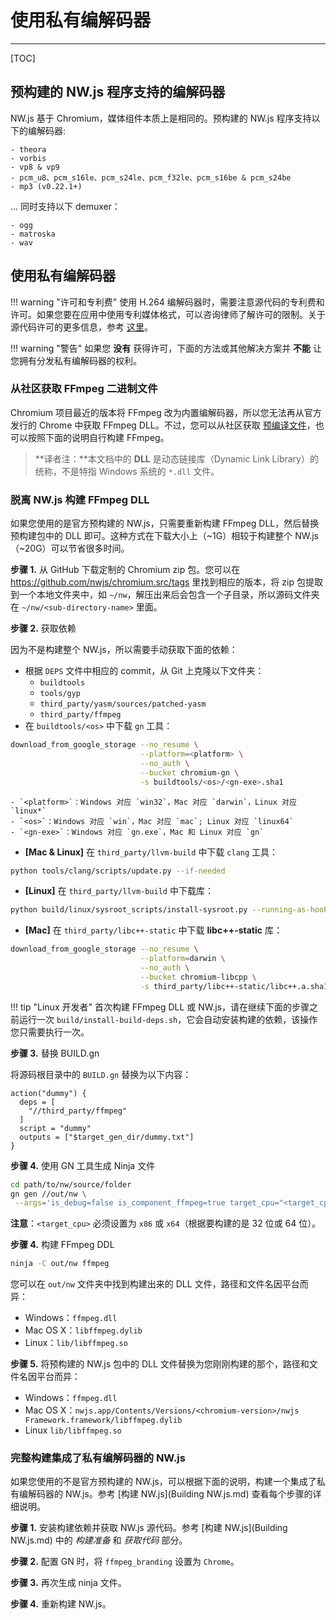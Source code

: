 # 使用私有编解码器
---

[TOC]

## 预构建的 NW.js 程序支持的编解码器

NW.js 基于 Chromium，媒体组件本质上是相同的。预构建的 NW.js 程序支持以下的编解码器:

    - theora
    - vorbis
    - vp8 & vp9
    - pcm_u8、pcm_s16le、pcm_s24le、pcm_f32le、pcm_s16be & pcm_s24be
    - mp3 (v0.22.1+)

... 同时支持以下 demuxer：

    - ogg
    - matroska
    - wav

## 使用私有编解码器

!!! warning "许可和专利费"
    使用 H.264 编解码器时，需要注意源代码的专利费和许可。如果您要在应用中使用专利媒体格式，可以咨询律师了解许可的限制。关于源代码许可的更多信息，参考 [这里](https://chromium.googlesource.com/chromium/third_party/ffmpeg.git/+/master/CREDITS.chromium)。

!!! warning "警告"
    如果您 **没有** 获得许可，下面的方法或其他解决方案并 **不能** 让您拥有分发私有编解码器的权利。

### 从社区获取 FFmpeg 二进制文件

Chromium 项目最近的版本将 FFmpeg 改为内置编解码器，所以您无法再从官方发行的 Chrome 中获取 FFmpeg DLL。不过，您可以从社区获取 [预编译文件](https://github.com/iteufel/nwjs-ffmpeg-prebuilt/releases)，也可以按照下面的说明自行构建 FFmpeg。

> **译者注：**本文档中的 **DLL** 是动态链接库（Dynamic Link Library）的统称，不是特指 Windows 系统的 `*.dll` 文件。

### 脱离 NW.js 构建 FFmpeg DLL

如果您使用的是官方预构建的 NW.js，只需要重新构建 FFmpeg DLL，然后替换预构建包中的 DLL 即可。这种方式在下载大小上（\~1G）相较于构建整个 NW.js（\~20G）可以节省很多时间。

**步骤 1.** 从 GitHub 下载定制的 Chromium zip 包。您可以在 https://github.com/nwjs/chromium.src/tags 里找到相应的版本，将 zip 包提取到一个本地文件夹中，如 `~/nw`，解压出来后会包含一个子目录，所以源码文件夹在 `~/nw/<sub-directory-name>` 里面。

**步骤 2.** 获取依赖

因为不是构建整个 NW.js，所以需要手动获取下面的依赖：

* 根据 `DEPS` 文件中相应的 commit，从 Git 上克隆以下文件夹：
    - `buildtools`
    - `tools/gyp`
    - `third_party/yasm/sources/patched-yasm`
    - `third_party/ffmpeg`
* 在 `buildtools/<os>` 中下载 `gn` 工具：
```bash
download_from_google_storage --no_resume \
                             --platform=<platform> \
                             --no_auth \
                             --bucket chromium-gn \
                             -s buildtools/<os>/<gn-exe>.sha1
```
    - `<platform>`：Windows 对应 `win32`，Mac 对应 `darwin`，Linux 对应 `linux*`
    - `<os>`：Windows 对应 `win`，Mac 对应 `mac`; Linux 对应 `linux64`
    - `<gn-exe>`：Windows 对应 `gn.exe`，Mac 和 Linux 对应 `gn`
* **[Mac & Linux]** 在 `third_party/llvm-build` 中下载 `clang` 工具：
```bash
python tools/clang/scripts/update.py --if-needed
```
* **[Linux]** 在 `third_party/llvm-build` 中下载库：
```bash
python build/linux/sysroot_scripts/install-sysroot.py --running-as-hook
```
* **[Mac]** 在 `third_party/libc++-static` 中下载 **libc++-static** 库：
```bash
download_from_google_storage --no_resume \
                             --platform=darwin \
                             --no_auth \
                             --bucket chromium-libcpp \
                             -s third_party/libc++-static/libc++.a.sha1
```

!!! tip "Linux 开发者"
    首次构建 FFmpeg DLL 或 NW.js，请在继续下面的步骤之前运行一次 `build/install-build-deps.sh`，它会自动安装构建的依赖，该操作您只需要执行一次。

**步骤 3.** 替换 BUILD.gn 

将源码根目录中的 `BUILD.gn` 替换为以下内容：

```
action("dummy") {
  deps = [
    "//third_party/ffmpeg"
  ]
  script = "dummy"
  outputs = ["$target_gen_dir/dummy.txt"]
}
```

**步骤 4.** 使用 GN 工具生成 Ninja 文件

```bash
cd path/to/nw/source/folder
gn gen //out/nw \
 --args='is_debug=false is_component_ffmpeg=true target_cpu="<target_cpu>" is_official_build=true ffmpeg_branding="Chrome"'
```

**注意**：`<target_cpu>` 必须设置为 `x86` 或 `x64`（根据要构建的是 32 位或 64 位）。

**步骤 4.** 构建 FFmpeg DDL

```bash
ninja -C out/nw ffmpeg
```

您可以在 `out/nw` 文件夹中找到构建出来的 DLL 文件，路径和文件名因平台而异：

* Windows：`ffmpeg.dll`
* Mac OS X：`libffmpeg.dylib`
* Linux：`lib/libffmpeg.so`

**步骤 5.** 将预构建的 NW.js 包中的 DLL 文件替换为您刚刚构建的那个，路径和文件名因平台而异：

* Windows：`ffmpeg.dll`
* Mac OS X：`nwjs.app/Contents/Versions/<chromium-version>/nwjs Framework.framework/libffmpeg.dylib`
* Linux `lib/libffmpeg.so`

### 完整构建集成了私有编解码器的 NW.js

如果您使用的不是官方预构建的 NW.js，可以根据下面的说明，构建一个集成了私有编解码器的 NW.js。参考 [构建 NW.js](Building NW.js.md) 查看每个步骤的详细说明。

**步骤 1.** 安装构建依赖并获取 NW.js 源代码。参考 [构建 NW.js](Building NW.js.md) 中的 *构建准备* 和 *获取代码* 部分。

**步骤 2.** 配置 GN 时，将 `ffmpeg_branding` 设置为 `Chrome`。

**步骤 3.** 再次生成 ninja 文件。

**步骤 4.** 重新构建 NW.js。
